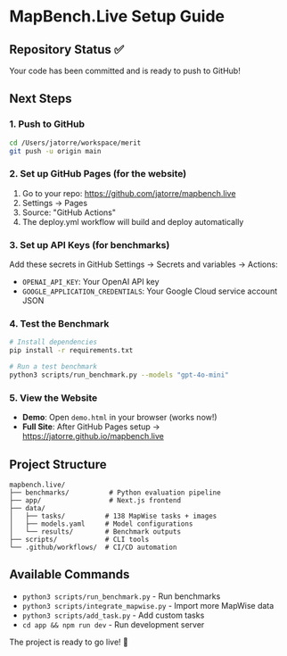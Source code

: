 # MapBench.Live Setup Guide

## Repository Status ✅
Your code has been committed and is ready to push to GitHub!

## Next Steps

### 1. Push to GitHub
```bash
cd /Users/jatorre/workspace/merit
git push -u origin main
```

### 2. Set up GitHub Pages (for the website)
1. Go to your repo: https://github.com/jatorre/mapbench.live
2. Settings → Pages
3. Source: "GitHub Actions"
4. The deploy.yml workflow will build and deploy automatically

### 3. Set up API Keys (for benchmarks)
Add these secrets in GitHub Settings → Secrets and variables → Actions:
- `OPENAI_API_KEY`: Your OpenAI API key
- `GOOGLE_APPLICATION_CREDENTIALS`: Your Google Cloud service account JSON

### 4. Test the Benchmark
```bash
# Install dependencies
pip install -r requirements.txt

# Run a test benchmark
python3 scripts/run_benchmark.py --models "gpt-4o-mini"
```

### 5. View the Website
- **Demo**: Open `demo.html` in your browser (works now!)
- **Full Site**: After GitHub Pages setup → https://jatorre.github.io/mapbench.live

## Project Structure
```
mapbench.live/
├── benchmarks/          # Python evaluation pipeline
├── app/                 # Next.js frontend
├── data/
│   ├── tasks/          # 138 MapWise tasks + images
│   ├── models.yaml     # Model configurations
│   └── results/        # Benchmark outputs
├── scripts/            # CLI tools
└── .github/workflows/  # CI/CD automation
```

## Available Commands
- `python3 scripts/run_benchmark.py` - Run benchmarks
- `python3 scripts/integrate_mapwise.py` - Import more MapWise data
- `python3 scripts/add_task.py` - Add custom tasks
- `cd app && npm run dev` - Run development server

The project is ready to go live! 🚀